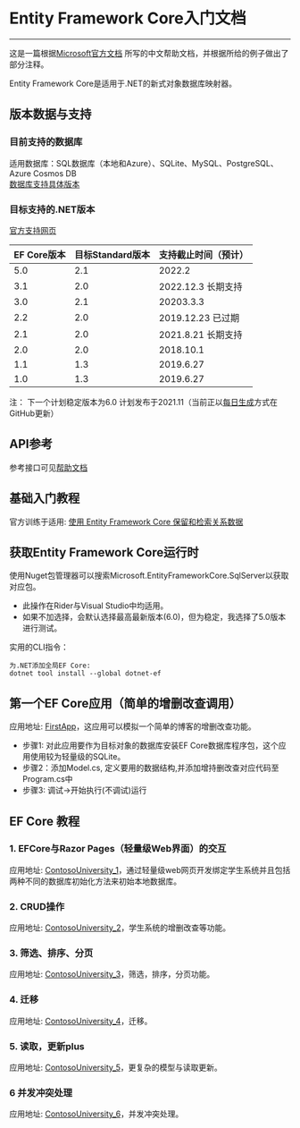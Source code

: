 # Entity Framework Core入门文档 #
***
这是一篇根据[Microsoft官方文档](https://github.com/dotnet/EntityFramework.Docs)
所写的中文帮助文档，并根据所给的例子做出了部分注释。

Entity Framework Core是适用于.NET的新式对象数据库映射器。    

## 版本数据与支持
### 目前支持的数据库 ###
适用数据库：SQL数据库（本地和Azure）、SQLite、MySQL、PostgreSQL、Azure Cosmos DB     
[数据库支持具体版本](https://docs.microsoft.com/zh-cn/ef/core/providers/?tabs=dotnet-core-cli)     
### 目标支持的.NET版本
[官方支持网页](https://docs.microsoft.com/zh-cn/ef/core/what-is-new/)     

| EF Core版本 | 目标Standard版本 | 支持截止时间（预计） |   
| ---------- | --------------- | ---------------- | 
|5.0         |2.1              |2022.2            |
|3.1         |2.0              |2022.12.3  长期支持 |
|3.0         |2.1              |20203.3.3         |
|2.2         |2.0              |2019.12.23 已过期  |
|2.1         |2.0              |2021.8.21  长期支持 |
|2.0         |2.0              |2018.10.1         |
|1.1         |1.3              |2019.6.27         |
|1.0         |1.3              |2019.6.27         |

注： 下一个计划稳定版本为6.0 计划发布于2021.11（当前正以[每日生成](https://github.com/dotnet/aspnetcore/blob/main/docs/DailyBuilds.md)方式在GitHub更新）    

## API参考
参考接口可见[帮助文档](https://docs.microsoft.com/zh-cn/dotnet/api/)     

## 基础入门教程

官方训练于适用: [使用 Entity Framework Core 保留和检索关系数据](https://docs.microsoft.com/zh-cn/learn/modules/persist-data-ef-core/)

## 获取Entity Framework Core运行时
使用Nuget包管理器可以搜索Microsoft.EntityFrameworkCore.SqlServer以获取对应包。
- 此操作在Rider与Visual Studio中均适用。
- 如果不加选择，会默认选择最高最新版本(6.0)，但为稳定，我选择了5.0版本进行测试。

实用的CLI指令：     
```
为.NET添加全局EF Core:
dotnet tool install --global dotnet-ef
```

## 第一个EF Core应用（简单的增删改查调用） 
应用地址: [FirstApp](https://github.com/CaptainDra/EFCoreDemo/tree/master/FirstApp)，这应用可以模拟一个简单的博客的增删改查功能。    
 - 步骤1: 对此应用要作为目标对象的数据库安装EF Core数据库程序包，这个应用使用较为轻量级的SQLite。
 - 步骤2：添加Model.cs, 定义要用的数据结构,并添加增持删改查对应代码至Program.cs中
 - 步骤3: 调试->开始执行(不调试)运行

## EF Core 教程
### 1. EFCore与Razor Pages（轻量级Web界面）的交互 ###
应用地址: [ContosoUniversity_1](https://github.com/CaptainDra/EFCoreDemo/tree/master/ContosoUniversity_1)，通过轻量级web网页开发绑定学生系统并且包括两种不同的数据库初始化方法来初始本地数据库。 

### 2. CRUD操作 ###
应用地址: [ContosoUniversity_2](https://github.com/CaptainDra/EFCoreDemo/tree/master/ContosoUniversity_2)，学生系统的增删改查等功能。 

### 3. 筛选、排序、分页 ###
应用地址: [ContosoUniversity_3](https://github.com/CaptainDra/EFCoreDemo/tree/master/ContosoUniversity_3)，筛选，排序，分页功能。     

### 4. 迁移 ###
应用地址: [ContosoUniversity_4](https://github.com/CaptainDra/EFCoreDemo/tree/master/ContosoUniversity_4)，迁移。 

### 5. 读取，更新plus ###
应用地址: [ContosoUniversity_5](https://github.com/CaptainDra/EFCoreDemo/tree/master/ContosoUniversity_5)，更复杂的模型与读取更新。    

### 6 并发冲突处理 ###
应用地址: [ContosoUniversity_6](https://github.com/CaptainDra/EFCoreDemo/tree/master/ContosoUniversity_6)，并发冲突处理。